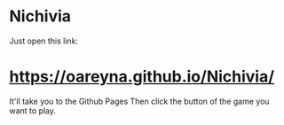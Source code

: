 # Nichivia
Just open this link: 
# https://oareyna.github.io/Nichivia/

It'll take you to the Github Pages
Then click the button of the game you want to play.
